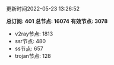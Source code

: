 更新时间2022-05-23 13:26:52

**总订阅: 401**
**总节点: 16074**
**有效节点: 3078**
- v2ray节点: 1813
- ssr节点: 480
- ss节点: 657
- trojan节点: 128
